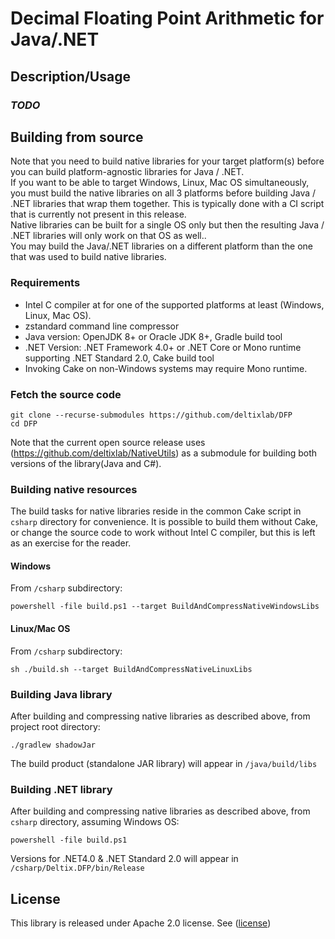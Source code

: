 # Decimal Floating Point Arithmetic for Java/.NET

## Description/Usage
### *TODO*


## Building from source
Note that you need to build native libraries for your target platform(s) before you can build platform-agnostic libraries for Java / .NET.
\
If you want to be able to target Windows, Linux, Mac OS simultaneously, you must build the native libraries on all 3 platforms before building Java / .NET libraries that wrap them together. This is typically done with a CI script that is currently not present in this release.
\
Native libraries can be built for a single OS only but then the resulting Java / .NET libraries will only work on that OS as well..
\
You may build the Java/.NET libraries on a different platform than the one that was used to build native libraries.

### Requirements
+ Intel C compiler at for one of the supported platforms at least (Windows, Linux, Mac OS).
+ zstandard command line compressor
+ Java version: OpenJDK 8+ or Oracle JDK 8+, Gradle build tool
+ .NET Version: .NET Framework 4.0+ or .NET Core or Mono runtime supporting .NET Standard 2.0, Cake build tool
+ Invoking Cake on non-Windows systems may require Mono runtime.

### Fetch the source code
```
git clone --recurse-submodules https://github.com/deltixlab/DFP
cd DFP
```
Note that the current open source release uses (https://github.com/deltixlab/NativeUtils) as a submodule for building both versions of the library(Java and C#).

### Building native resources
The build tasks for native libraries reside in the common Cake script in `csharp` directory for convenience. It is possible to build them without Cake, or change the source code to work without Intel C compiler, but this is left as an exercise for the reader.
#### Windows
From `/csharp` subdirectory:
```
powershell -file build.ps1 --target BuildAndCompressNativeWindowsLibs
```
#### Linux/Mac OS
From `/csharp` subdirectory:
```
sh ./build.sh --target BuildAndCompressNativeLinuxLibs
```

### Building Java library
After building and compressing native libraries as described above, from project root directory:
```
./gradlew shadowJar
```
The build product (standalone JAR library) will appear in `/java/build/libs`

### Building .NET library
After building and compressing native libraries as described above, from `csharp` directory, assuming Windows OS:
```
powershell -file build.ps1
```
Versions for .NET4.0 & .NET Standard 2.0 will appear in `/csharp/Deltix.DFP/bin/Release`

## License
This library is released under Apache 2.0 license. See ([license](LICENSE))

